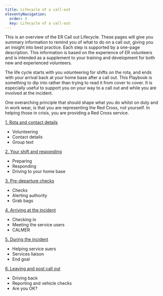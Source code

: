 ```yaml
---
title: Lifecycle of a call-out
eleventyNavigation:
  order: 3
  key: Lifecycle of a call-out
---
```


This is an overview of the ER Call out Lifecycle. These pages will give you summary information to remind you of what to do on a call out, giving you an insight into best practice. Each step is supported by a one-page description. This information is based on the experience of ER volunteers and is intended as a supplement to your training and development for both new and experienced volunteers.

The life cycle starts with you volunteering for shifts on the rota, and ends with your arrival back at your home base after a call out. This Playbook is something to dip into rather than trying to read it from cover to cover. It is especially useful to support you on your way to a call out and while you are involved at the incident.

One overarching principle that should shape what you do whilst on duty and in work wear, is that you are representing the Red Cross, not yourself. In helping those in crisis, you are providing a Red Cross service.

[1. Rota and contact details](./1-rota-and-contact-details)

* Volunteering
* Contact details
* Group text

[2. Your shift and responding](./2-your-shift-and-responding)

* Preparing
* Responding
* Driving to your home base

[3. Pre-departure checks](./3-pre-departure-checks)

* Checks
* Alerting authority
* Grab bags

[4. Arriving at the incident](./4-arriving-at-the-incident)

* Checking in
* Meeting the service users
* CALMER

[5. During the incident](./5-during-the-incident)

* Helping service suers
* Services liaison
* End goal

[6. Leaving and post call out](./6-leaving-and-post-call-out)

* Driving back
* Reporting and vehicle checks
* Are you OK?
